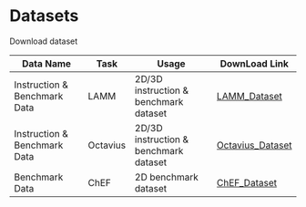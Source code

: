 # Datasets

Download dataset

|  Data Name  | Task       | Usage                                             | DownLoad Link |  
|  ---------- | ---------  | ---------                                         | ------------  | 
| Instruction & Benchmark Data | LAMM  | 2D/3D instruction & benchmark dataset | [LAMM_Dataset](https://huggingface.co/datasets/openlamm/LAMM_Dataset) |
| Instruction & Benchmark Data | Octavius | 2D/3D instruction & benchmark dataset | [Octavius_Dataset](https://opendatalab.com/LAMM/OctaviusDataset/)
| Benchmark Data    | ChEF | 2D benchmark dataset | [ChEF_Dataset](https://openxlab.org.cn/datasets/LAMM/ChEF)     |
